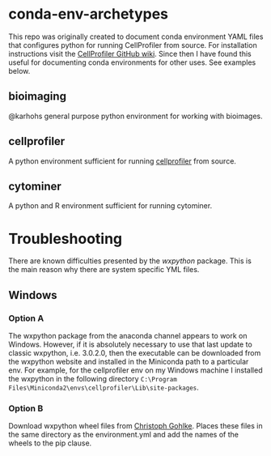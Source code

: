 # conda-env-archetypes
This repo was originally created to document conda environment YAML files that configures python for running CellProfiler from source. For installation instructions visit the [CellProfiler GitHub wiki](https://github.com/CellProfiler/CellProfiler/wiki/Conda-Installation). Since then I have found this useful for documenting conda environments for other uses. See examples below.

## bioimaging
@karhohs general purpose python environment for working with bioimages.

## cellprofiler
A python environment sufficient for running [cellprofiler](https://github.com/CellProfiler/CellProfiler) from source.

## cytominer
A python and R environment sufficient for running cytominer.

# Troubleshooting
There are known difficulties presented by the *wxpython* package. This is the main reason why there are system specific YML files.

## Windows
### Option A
The wxpython package from the anaconda channel appears to work on Windows. However, if it is absolutely necessary to use that last update to classic wxpython, i.e. 3.0.2.0, then the executable can be downloaded from the wxpython website and installed in the Miniconda path to a particular env. For example, for the cellprofiler env on my Windows machine I installed the wxpython in the following directory `C:\Program Files\Miniconda2\envs\cellprofiler\Lib\site-packages`.
### Option B
Download wxpython wheel files from [Christoph Gohlke](http://www.lfd.uci.edu/~gohlke/pythonlibs/). Places these files in the same directory as the environment.yml and add the names of the wheels to the pip clause.
